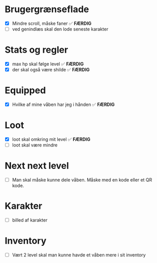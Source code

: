 
# Brugergrænseflade
- [x] Mindre scroll, måske faner ✅ **FÆRDIG**
- [ ] ved genindlæs skal den lode seneste karakter

# Stats og regler
- [x] max hp skal følge level ✅ **FÆRDIG**
- [x] der skal også være shilde ✅ **FÆRDIG**

# Equipped
- [x] Hvilke af mine våben har jeg i hånden ✅ **FÆRDIG**

# Loot
- [x] loot skal omkring mit level ✅ **FÆRDIG**
- [ ] loot skal være mindre

# Next next level
- [ ] Man skal måske kunne dele våben. Måske med en kode eller et QR kode.

# Karakter
- [ ] billed af karakter

# Inventory
- [ ] Vært 2 level skal man kunne havde et våben mere i sit inventory
